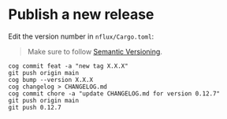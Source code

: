 # Publish a new release

Edit the version number in `nflux/Cargo.toml`:  
> Make sure to follow [Semantic Versioning](https://semver.org/).

```shell
cog commit feat -a "new tag X.X.X"
git push origin main
cog bump --version X.X.X
cog changelog > CHANGELOG.md
cog commit chore -a "update CHANGELOG.md for version 0.12.7"
git push origin main
git push 0.12.7
```